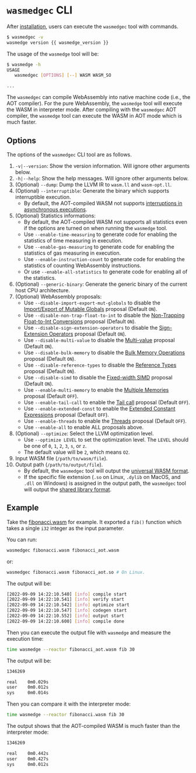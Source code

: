 # `wasmedgec` CLI

After [installation](../quick_start/install.md), users can execute the `wasmedgec` tool with commands.

```bash
$ wasmedgec -v
wasmedge version {{ wasmedge_version }}
```

The usage of the `wasmedge` tool will be:

```bash
$ wasmedge -h
USAGE
   wasmedgec [OPTIONS] [--] WASM WASM_SO

...
```

The `wasmedgec` can compile WebAssembly into native machine code (i.e., the AOT compiler).
For the pure WebAssembly, the `wasmedge` tool will execute the WASM in interpreter mode.
After compiling with the `wasmedgec` AOT compiler, the `wasmedge` tool can execute the WASM in AOT mode which is much faster.

## Options

The options of the `wasmedgec` CLI tool are as follows.

1. `-v|--version`: Show the version information. Will ignore other arguments below.
2. `-h|--help`: Show the help messages. Will ignore other arguments below.
3. (Optional) `--dump`: Dump the LLVM IR to `wasm.ll` and `wasm-opt.ll`.
4. (Optional) `--interruptible`: Generate the binary which supports interruptible execution.
    * By default, the AOT-compiled WASM not supports [interruptions in asynchronous executions](../sdk/c/ref.md#async).
5. (Optional) Statistics informations:
    * By default, the AOT-compiled WASM not supports all statistics even if the options are turned on when running the `wasmedge` tool.
    * Use `--enable-time-measuring` to generate code for enabling the statistics of time measuring in execution.
    * Use `--enable-gas-measuring` to generate code for enabling the statistics of gas measuring in execution.
    * Use `--enable-instruction-count` to generate code for enabling the statistics of counting WebAssembly instructions.
    * Or use `--enable-all-statistics` to generate code for enabling all of the statistics.
6. (Optional) `--generic-binary`: Generate the generic binary of the current host CPU architecture.
7. (Optional) WebAssembly proposals:
    * Use `--disable-import-export-mut-globals` to disable the [Import/Export of Mutable Globals](https://github.com/WebAssembly/mutable-global) proposal (Default `ON`).
    * Use `--disable-non-trap-float-to-int` to disable the [Non-Trapping Float-to-Int Conversions](https://github.com/WebAssembly/nontrapping-float-to-int-conversions) proposal (Default `ON`).
    * Use `--disable-sign-extension-operators` to disable the [Sign-Extension Operators](https://github.com/WebAssembly/sign-extension-ops) proposal (Default `ON`).
    * Use `--disable-multi-value` to disable the [Multi-value](https://github.com/WebAssembly/multi-value) proposal (Default `ON`).
    * Use `--disable-bulk-memory` to disable the [Bulk Memory Operations](https://github.com/WebAssembly/bulk-memory-operations) proposal (Default `ON`).
    * Use `--disable-reference-types` to disable the [Reference Types](https://github.com/WebAssembly/reference-types) proposal (Default `ON`).
    * Use `--disable-simd` to disable the [Fixed-width SIMD](https://github.com/webassembly/simd) proposal (Default `ON`).
    * Use `--enable-multi-memory` to enable the [Multiple Memories](https://github.com/WebAssembly/multi-memory) proposal (Default `OFF`).
    * Use `--enable-tail-call` to enable the [Tail call](https://github.com/WebAssembly/tail-call) proposal (Default `OFF`).
    * Use `--enable-extended-const` to enable the [Extended Constant Expressions](https://github.com/WebAssembly/extended-const) proposal (Default `OFF`).
    * Use `--enable-threads` to enable the [Threads](https://github.com/webassembly/threads) proposal (Default `OFF`).
    * Use `--enable-all` to enable ALL proposals above.
8. (Optional) `--optimize`: Select the LLVM optimization level.
    * Use `--optimize LEVEL` to set the optimization level. The `LEVEL` should be one of `0`, `1`, `2`, `3`, `s`, or `z`.
    * The default value will be `2`, which means `O2`.
9. Input WASM file (`/path/to/wasm/file`).
10. Output path (`/path/to/output/file`).
    * By default, the `wasmedgec` tool will output the [universal WASM format](../quick_start/run_in_aot_mode.md#output-format-universal-wasm).
    * If the specific file extension (`.so` on Linux, `.dylib` on MacOS, and `.dll` on Windows) is assigned in the output path, the `wasmedgec` tool will output the [shared library format](../quick_start/run_in_aot_mode.md#output-format-shared-library).

## Example

Take the [fibonacci.wasm](https://github.com/WasmEdge/WasmEdge/raw/master/examples/wasm/fibonacci.wasm) for example.
It exported a `fib()` function which takes a single `i32` integer as the input parameter.

You can run:

```bash
wasmedgec fibonacci.wasm fibonacci_aot.wasm
```

or:

```bash
wasmedgec fibonacci.wasm fibonacci_aot.so # On Linux.
```

The output will be:

```bash
[2022-09-09 14:22:10.540] [info] compile start
[2022-09-09 14:22:10.541] [info] verify start
[2022-09-09 14:22:10.542] [info] optimize start
[2022-09-09 14:22:10.547] [info] codegen start
[2022-09-09 14:22:10.552] [info] output start
[2022-09-09 14:22:10.600] [info] compile done
```

Then you can execute the output file with `wasmedge` and measure the execution time:

```bash
time wasmedge --reactor fibonacci_aot.wasm fib 30
```

The output will be:

```bash
1346269

real    0m0.029s
user    0m0.012s
sys     0m0.014s
```

Then you can compare it with the interpreter mode:

```bash
time wasmedge --reactor fibonacci.wasm fib 30
```

The output shows that the AOT-compiled WASM is much faster than the interpreter mode:

```bash
1346269

real    0m0.442s
user    0m0.427s
sys     0m0.012s
```

